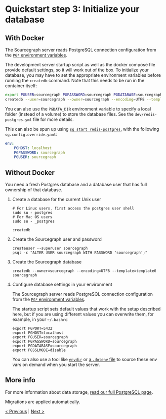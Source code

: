 # Quickstart step 3: Initialize your database

## With Docker

The Sourcegraph server reads PostgreSQL connection configuration from the [`PG*` environment variables](http://www.postgresql.org/docs/current/static/libpq-envars.html).

The development server startup script as well as the docker compose file provide default settings, so it will work out of the box.
To initialize your database, you may have to set the appropriate environment variables before running the `createdb` command. Note that this needs to be run in the container itself:

```sh
export PGUSER=sourcegraph PGPASSWORD=sourcegraph PGDATABASE=sourcegraph
createdb --user=sourcegraph --owner=sourcegraph --encoding=UTF8 --template=template0 sourcegraph
```

You can also use the `PGDATA_DIR` environment variable to specify a local folder (instead of a volume) to store the database files. See the `dev/redis-postgres.yml` file for more details.

This can also be spun up using [`sg start redis-postgres`](https://github.com/sourcegraph/sourcegraph/blob/main/dev/sg/README.md), with the following `sg.config.override.yaml`:

```yaml
env:
    PGHOST: localhost
    PGPASSWORD: sourcegraph
    PGUSER: sourcegraph
```
## Without Docker

You need a fresh Postgres database and a database user that has full ownership of that database.

1. Create a database for the current Unix user

    ```
    # For Linux users, first access the postgres user shell
    sudo su - postgres
    # For Mac OS users
    sudo su - _postgres
    ```

    ```
    createdb
    ```

2. Create the Sourcegraph user and password

    ```
    createuser --superuser sourcegraph
    psql -c "ALTER USER sourcegraph WITH PASSWORD 'sourcegraph';"
    ```

3. Create the Sourcegraph database

    ```
    createdb --owner=sourcegraph --encoding=UTF8 --template=template0 sourcegraph
    ```

4. Configure database settings in your environment

    The Sourcegraph server reads PostgreSQL connection configuration from the [`PG*` environment variables](http://www.postgresql.org/docs/current/static/libpq-envars.html).

    The startup script sets default values that work with the setup described here, but if you are using different values you can overwrite them, for example, in your `~/.bashrc`:

    ```
    export PGPORT=5432
    export PGHOST=localhost
    export PGUSER=sourcegraph
    export PGPASSWORD=sourcegraph
    export PGDATABASE=sourcegraph
    export PGSSLMODE=disable
    ```

    You can also use a tool like [`envdir`][envdir] or [a `.dotenv` file][dotenv] to
    source these env vars on demand when you start the server.

    [envdir]: https://cr.yp.to/daemontools/envdir.html
    [dotenv]: https://github.com/joho/godotenv

## More info

For more information about data storage, [read our full PostgreSQL page](../background-information/postgresql.md).

Migrations are applied automatically.

[< Previous](quickstart_2_start_docker.md) | [Next >](quickstart_4_clone_repository.md)
